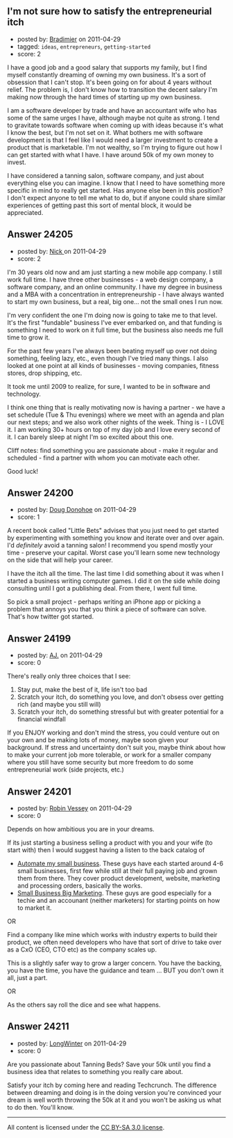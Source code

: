 ## I'm not sure how to satisfy the entrepreneurial itch

- posted by: [Bradimier](https://stackexchange.com/users/-1/10105-bradimier) on 2011-04-29
- tagged: `ideas`, `entrepreneurs`, `getting-started`
- score: 2

I have a good job and a good salary that supports my family, but I find myself constantly dreaming of owning my own business. It's a sort of obsession that I can't stop. It's been going on for about 4 years without relief. The problem is, I don't know how to transition the decent salary I'm making now through the hard times of starting up my own business. 

I am a software developer by trade and have an accountant wife who has some of the same urges I have, although maybe not quite as strong. I tend to gravitate towards software when coming up with ideas because it's what I know the best, but I'm not set on it. What bothers me with software development is that I feel like I would need a larger investment to create a product that is marketable. I'm not wealthy, so I'm trying to figure out how I can get started with what I have. I have around 50k of my own money to invest.

I have considered a tanning salon, software company, and just about everything else you can imagine. I know that I need to have something more specific in mind to really get started. Has anyone else been in this position? I don't expect anyone to tell me what to do, but if anyone could share similar experiences of getting past this sort of mental block, it would be appreciated.


## Answer 24205

- posted by: [Nick ](https://stackexchange.com/users/-1/1502-nick) on 2011-04-29
- score: 2

I'm 30 years old now and am just starting a new mobile app company. I still work full time. I have three other businesses - a web design company, a software company, and an online community. I have my degree in business and a MBA with a concentration in entrepreneurship - I have always wanted to start my own business, but a real, big one... not the small ones I run now. 

I'm very confident the one I'm doing now is going to take me to that level. It's the first "fundable" business I've ever embarked on, and that funding is something I need to work on it full time, but the business also needs me full time to grow it. 

For the past few years I've always been beating myself up over not doing something, feeling lazy, etc., even though I've tried many things. I also looked at one point at all kinds of businesses - moving companies, fitness stores, drop shipping, etc. 

It took me until 2009 to realize, for sure, I wanted to be in software and technology. 

I think one thing that is really motivating now is having a partner - we have a set schedule (Tue & Thu evenings) where we meet with an agenda and plan our next steps; and we also work other nights of the week. Thing is - I LOVE it. I am working 30+ hours on top of my day job and I love every second of it. I can barely sleep at night I'm so excited about this one. 


Cliff notes: find something you are passionate about - make it regular and scheduled - find a partner with whom you can motivate each other.

Good luck!


## Answer 24200

- posted by: [Doug Donohoe](https://stackexchange.com/users/-1/8906-doug-donohoe) on 2011-04-29
- score: 1

A recent book called "Little Bets" advises that you just need to get started by experimenting with something you know and iterate over and over again.  I'd *definitely* avoid a tanning salon!  I recommend you spend mostly your time - preserve your capital.   Worst case you'll learn some new technology on the side that will help your career. 

I have the itch all the time.  The last time I did something about it was when I started a business writing computer games.  I did it on the side while doing consulting until I got a publishing deal.  From there, I went full time.

So pick a small project - perhaps writing an iPhone app or picking a problem that annoys you that you think a piece of software can solve.  That's how twitter got started.





## Answer 24199

- posted by: [AJ.](https://stackexchange.com/users/-1/10010-aj) on 2011-04-29
- score: 0

There's really only three choices that I see:

 1. Stay put, make the best of it, life isn't too bad
 2. Scratch your itch, do something you love, and don't obsess over getting rich (and maybe you still will)
 3. Scratch your itch, do something stressful but with greater potential for a financial windfall

If you ENJOY working and don't mind the stress, you could venture out on your own and be making lots of money, maybe soon given your background.  If stress and uncertainty don't suit you, maybe think about how to make your current job more tolerable, or work for a smaller company where you still have some security but more freedom to do some entrepreneurial work (side projects, etc.)


## Answer 24201

- posted by: [Robin Vessey](https://stackexchange.com/users/-1/984-robin-vessey) on 2011-04-29
- score: 0

<p>Depends on how ambitious you are in your dreams.</p>

<p>If its just starting a business selling a product with you and your wife (to start with) then I would suggest having a listen to the back catalog of </p>

<ul>
<li><a href="http://automatemysmallbusiness.com/" rel="nofollow">Automate my small business</a>. These guys have each started around 4-6 small businesses, first few while still at their full paying job and grown them from there.  They cover product development, website, marketing and processing orders, basically the works.</li>
<li><a href="http://smallbusinessbigmarketing.com/" rel="nofollow">Small Business Big Marketing</a>. These guys are good especially for a techie and an accounant (neither marketers) for starting points on how to market it.</li>
</ul>

<p>OR</p>

<p>Find a company like mine which works with industry experts to build their product, we often need developers who have that sort of drive to take over as a CxO (CEO, CTO etc) as the company scales up. </p>

<p>This is a slightly safer way to grow a larger concern. You have the backing, you have the time, you have the guidance and team ... BUT you don't own it all, just a part. </p>

<p>OR </p>

<p>As the others say roll the dice and see what happens.</p>



## Answer 24211

- posted by: [LongWinter](https://stackexchange.com/users/-1/8540-longwinter) on 2011-04-29
- score: 0

Are you passionate about Tanning Beds? Save your 50k until you find a business idea that relates to something you really care about.

Satisfy your itch by coming here and reading Techcrunch. The difference between dreaming and doing is in the doing version you're convinced your dream is well worth throwing the 50k at it and you won't be asking us what to do then. You'll know.



---

All content is licensed under the [CC BY-SA 3.0 license](https://creativecommons.org/licenses/by-sa/3.0/).
